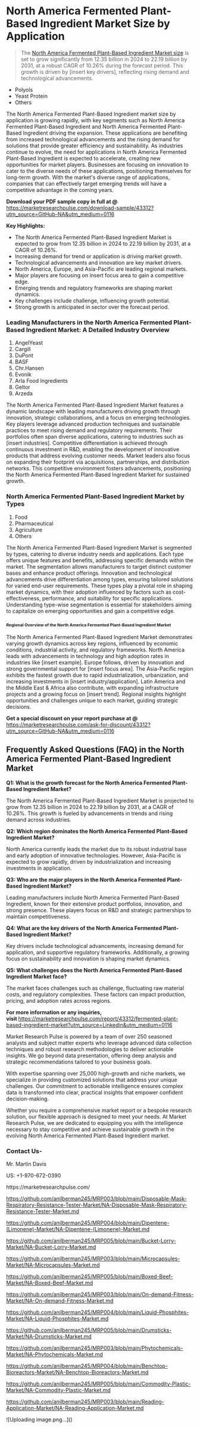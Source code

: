 <h1>North America Fermented Plant-Based Ingredient Market&nbsp;Size by Application</h1><blockquote><p>The <a href="https://marketresearchpulse.com/download-sample/43312?utm_source=GitHub-NA&amp;utm_medium=0116">North America Fermented Plant-Based Ingredient Market size</a> is set to grow significantly from 12.35 billion in 2024 to 22.19 billion by 2031, at a robust CAGR of 10.26% during the forecast period. This growth is driven by [insert key drivers], reflecting rising demand and technological advancements.</p></blockquote><ul><li>Polyols<li> Yeast Protein<li> Others</li></ul><p>The North America Fermented Plant-Based Ingredient market size by application is growing rapidly, with key segments such as North America Fermented Plant-Based Ingredient and North America Fermented Plant-Based Ingredient driving the expansion. These applications are benefiting from increased technological advancements and the rising demand for solutions that provide greater efficiency and sustainability. As industries continue to evolve, the need for applications in North America Fermented Plant-Based Ingredient is expected to accelerate, creating new opportunities for market players. Businesses are focusing on innovation to cater to the diverse needs of these applications, positioning themselves for long-term growth. With the market's diverse range of applications, companies that can effectively target emerging trends will have a competitive advantage in the coming years.</p><p><strong>Download your PDF sample copy in full at @ </strong><a href="https://marketresearchpulse.com/download-sample/43312?utm_source=GitHub-NA&amp;utm_medium=0116">https://marketresearchpulse.com/download-sample/43312?utm_source=GitHub-NA&amp;utm_medium=0116</a></p><p><strong>Key Highlights: </strong></p><ul><li>The North America Fermented Plant-Based Ingredient Market is expected to grow from 12.35 billion in 2024 to 22.19 billion by 2031, at a CAGR of 10.26%.</li><li>Increasing demand for trend or application is driving market growth.</li><li>Technological advancements and innovation are key market drivers.</li><li>North America, Europe, and Asia-Pacific are leading regional markets.</li><li>Major players are focusing on insert focus area to gain a competitive edge.</li><li>Emerging trends and regulatory frameworks are shaping market dynamics.</li><li>Key challenges include challenge, influencing growth potential.</li><li>Strong growth is anticipated in sector over the forecast period.</li></ul><h3>Leading Manufacturers in the North America Fermented Plant-Based Ingredient Market: A Detailed Industry Overview</h3><ol><li>AngelYeast</li><li>Cargill</li><li>DuPont</li><li>BASF</li><li>Chr.Hansen</li><li>Evonik</li><li>Arla Food Ingredients</li><li>Geltor</li><li>Arzeda</li></ol><div class="flex max-w-full flex-col flex-grow"><div class="min-h-8 text-message flex w-full flex-col items-end gap-2 whitespace-normal break-words [.text-message+&amp;]:mt-5" dir="auto" data-message-author-role="assistant" data-message-id="fd8432e4-4910-450d-b182-61b7bfb0a01f" data-message-model-slug="gpt-4o"><div class="flex w-full flex-col gap-1 empty:hidden first:pt-[3px]"><div class="markdown prose w-full break-words dark:prose-invert light"><p>The North America Fermented Plant-Based Ingredient Market features a dynamic landscape with leading manufacturers driving growth through innovation, strategic collaborations, and a focus on emerging technologies. Key players leverage advanced production techniques and sustainable practices to meet rising demand and regulatory requirements. Their portfolios often span diverse applications, catering to industries such as [insert industries]. Competitive differentiation is achieved through continuous investment in R&amp;D, enabling the development of innovative products that address evolving customer needs. Market leaders also focus on expanding their footprint via acquisitions, partnerships, and distribution networks. This competitive environment fosters advancements, positioning the North America Fermented Plant-Based Ingredient Market for sustained growth.</p></div></div></div></div><h3>North America Fermented Plant-Based Ingredient Market by Types</h3><ol><li>Food<li> Pharmaceutical<li> Agriculture<li> Others</li></ol><div class="flex max-w-full flex-col flex-grow"><div class="min-h-8 text-message flex w-full flex-col items-end gap-2 whitespace-normal break-words [.text-message+&amp;]:mt-5" dir="auto" data-message-author-role="assistant" data-message-id="084470be-0bb7-4664-bddf-5156b4f41249" data-message-model-slug="gpt-4o-mini"><div class="flex w-full flex-col gap-1 empty:hidden first:pt-[3px]"><div class="markdown prose w-full break-words dark:prose-invert light"><p>The North America Fermented Plant-Based Ingredient Market is segmented by types, catering to diverse industry needs and applications. Each type offers unique features and benefits, addressing specific demands within the market. The segmentation allows manufacturers to target distinct customer bases and enhance product offerings. Innovation and technological advancements drive differentiation among types, ensuring tailored solutions for varied end-user requirements. These types play a pivotal role in shaping market dynamics, with their adoption influenced by factors such as cost-effectiveness, performance, and suitability for specific applications. Understanding type-wise segmentation is essential for stakeholders aiming to capitalize on emerging opportunities and gain a competitive edge.</p></div></div></div></div><h3><span style="font-size: 11px;">Regional Overview of the North America Fermented Plant-Based Ingredient Market</span></h3><div class="flex max-w-full flex-col flex-grow"><div class="min-h-8 text-message flex w-full flex-col items-end gap-2 whitespace-normal break-words [.text-message+&amp;]:mt-5" dir="auto" data-message-author-role="assistant" data-message-id="e9038762-ce64-4e30-91c9-9bd413514231" data-message-model-slug="gpt-4o-mini"><div class="flex w-full flex-col gap-1 empty:hidden first:pt-[3px]"><div class="markdown prose w-full break-words dark:prose-invert light"><p>The North America Fermented Plant-Based Ingredient Market demonstrates varying growth dynamics across key regions, influenced by economic conditions, industrial activity, and regulatory frameworks. North America leads with advancements in technology and high adoption rates in industries like [insert example]. Europe follows, driven by innovation and strong governmental support for [insert focus area]. The Asia-Pacific region exhibits the fastest growth due to rapid industrialization, urbanization, and increasing investments in [insert industry/application]. Latin America and the Middle East &amp; Africa also contribute, with expanding infrastructure projects and a growing focus on [insert trend]. Regional insights highlight opportunities and challenges unique to each market, guiding strategic decisions.</p></div></div></div></div><p><strong>Get a special discount on your report purchase at @ </strong><a href="https://marketresearchpulse.com/ask-for-discount/43312?utm_source=GitHub-NA&amp;utm_medium=0116">https://marketresearchpulse.com/ask-for-discount/43312?utm_source=GitHub-NA&amp;utm_medium=0116</a></p><h2>Frequently Asked Questions (FAQ) in the North America Fermented Plant-Based Ingredient Market</h2><p><strong>Q1: What is the growth forecast for the North America Fermented Plant-Based Ingredient Market?</strong></p><p>The North America Fermented Plant-Based Ingredient Market is projected to grow from 12.35 billion in 2024 to 22.19 billion by 2031, at a CAGR of 10.26%. This growth is fueled by advancements in trends and rising demand across industries.</p><p><strong>Q2: Which region dominates the North America Fermented Plant-Based Ingredient Market?</strong></p><p>North America currently leads the market due to its robust industrial base and early adoption of innovative technologies. However, Asia-Pacific is expected to grow rapidly, driven by industrialization and increasing investments in application.</p><p><strong>Q3: Who are the major players in the North America Fermented Plant-Based Ingredient Market?</strong></p><p>Leading manufacturers include North America Fermented Plant-Based Ingredient, known for their extensive product portfolios, innovation, and strong presence. These players focus on R&amp;D and strategic partnerships to maintain competitiveness.</p><p><strong>Q4: What are the key drivers of the North America Fermented Plant-Based Ingredient Market?</strong></p><p>Key drivers include technological advancements, increasing demand for application, and supportive regulatory frameworks. Additionally, a growing focus on sustainability and innovation is shaping market dynamics.</p><p><strong>Q5: What challenges does the North America Fermented Plant-Based Ingredient Market face?</strong></p><p>The market faces challenges such as challenge, fluctuating raw material costs, and regulatory complexities. These factors can impact production, pricing, and adoption rates across regions.</p><p><strong>For more information or any inquiries, visit&nbsp;</strong><a href="https://marketresearchpulse.com/report/43312/fermented-plant-based-ingredient-market?utm_source=Linkedin&utm_medium=0116">https://marketresearchpulse.com/report/43312/fermented-plant-based-ingredient-market?utm_source=Linkedin&utm_medium=0116</a></p><p>Market Research Pulse is powered by a team of over 250 seasoned analysts and subject matter experts who leverage advanced data collection techniques and robust research methodologies to deliver actionable insights. We go beyond data presentation, offering deep analysis and strategic recommendations tailored to your business goals.</p><p>With expertise spanning over 25,000 high-growth and niche markets, we specialize in providing customized solutions that address your unique challenges. Our commitment to actionable intelligence ensures complex data is transformed into clear, practical insights that empower confident decision-making.</p><p>Whether you require a comprehensive market report or a bespoke research solution, our flexible approach is designed to meet your needs. At Market Research Pulse, we are dedicated to equipping you with the intelligence necessary to stay competitive and achieve sustainable growth in the evolving North America Fermented Plant-Based Ingredient market.</p><h3><strong>Contact Us-</strong></h3><p>Mr. Martin Davis</p><p>US: +1-970-672-0390</p><p>https://marketresearchpulse.com/</p><p><a href="https://github.com/anilberman245/MRP003/blob/main/Disposable-Mask-Respiratory-Resistance-Tester-Market/NA-Disposable-Mask-Respiratory-Resistance-Tester-Market.md">https://github.com/anilberman245/MRP003/blob/main/Disposable-Mask-Respiratory-Resistance-Tester-Market/NA-Disposable-Mask-Respiratory-Resistance-Tester-Market.md</a></p><p><a href="https://github.com/anilberman245/MRP004/blob/main/Dipentene-(Limonene)-Market/NA-Dipentene-(Limonene)-Market.md">https://github.com/anilberman245/MRP004/blob/main/Dipentene-(Limonene)-Market/NA-Dipentene-(Limonene)-Market.md</a></p><p><a href="https://github.com/anilberman245/MRP005/blob/main/Bucket-Lorry-Market/NA-Bucket-Lorry-Market.md">https://github.com/anilberman245/MRP005/blob/main/Bucket-Lorry-Market/NA-Bucket-Lorry-Market.md</a></p><p><a href="https://github.com/anilberman245/MRP003/blob/main/Microcapsules-Market/NA-Microcapsules-Market.md">https://github.com/anilberman245/MRP003/blob/main/Microcapsules-Market/NA-Microcapsules-Market.md</a></p><p><a href="https://github.com/anilberman245/MRP005/blob/main/Boxed-Beef-Market/NA-Boxed-Beef-Market.md">https://github.com/anilberman245/MRP005/blob/main/Boxed-Beef-Market/NA-Boxed-Beef-Market.md</a></p><p><a href="https://github.com/anilberman245/MRP003/blob/main/On-demand-Fitness-Market/NA-On-demand-Fitness-Market.md">https://github.com/anilberman245/MRP003/blob/main/On-demand-Fitness-Market/NA-On-demand-Fitness-Market.md</a></p><p><a href="https://github.com/anilberman245/MRP004/blob/main/Liquid-Phosphites-Market/NA-Liquid-Phosphites-Market.md">https://github.com/anilberman245/MRP004/blob/main/Liquid-Phosphites-Market/NA-Liquid-Phosphites-Market.md</a></p><p><a href="https://github.com/anilberman245/MRP005/blob/main/Drumsticks-Market/NA-Drumsticks-Market.md">https://github.com/anilberman245/MRP005/blob/main/Drumsticks-Market/NA-Drumsticks-Market.md</a></p><p><a href="https://github.com/anilberman245/MRP003/blob/main/Phytochemicals-Market/NA-Phytochemicals-Market.md">https://github.com/anilberman245/MRP003/blob/main/Phytochemicals-Market/NA-Phytochemicals-Market.md</a></p><p><a href="https://github.com/anilberman245/MRP004/blob/main/Benchtop-Bioreactors-Market/NA-Benchtop-Bioreactors-Market.md">https://github.com/anilberman245/MRP004/blob/main/Benchtop-Bioreactors-Market/NA-Benchtop-Bioreactors-Market.md</a></p><p><a href="https://github.com/anilberman245/MRP005/blob/main/Commodity-Plastic-Market/NA-Commodity-Plastic-Market.md">https://github.com/anilberman245/MRP005/blob/main/Commodity-Plastic-Market/NA-Commodity-Plastic-Market.md</a></p><p><a href="https://github.com/anilberman245/MRP003/blob/main/Reading-Application-Market/NA-Reading-Application-Market.md">https://github.com/anilberman245/MRP003/blob/main/Reading-Application-Market/NA-Reading-Application-Market.md</a></p>
![Uploading image.png…]()
